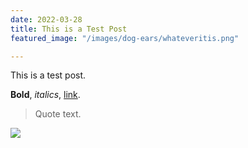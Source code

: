 ```yaml
---
date: 2022-03-28
title: This is a Test Post
featured_image: "/images/dog-ears/whateveritis.png"

---
```

This is a test post.

**Bold**, _italics_, [link](https://github.com/lawrenceypil/lawrenceypil.github.io "link").

> Quote text.

![](https://upload.wikimedia.org/wikipedia/commons/e/eb/Ash_Tree_-_geograph.org.uk_-_590710.jpg)
